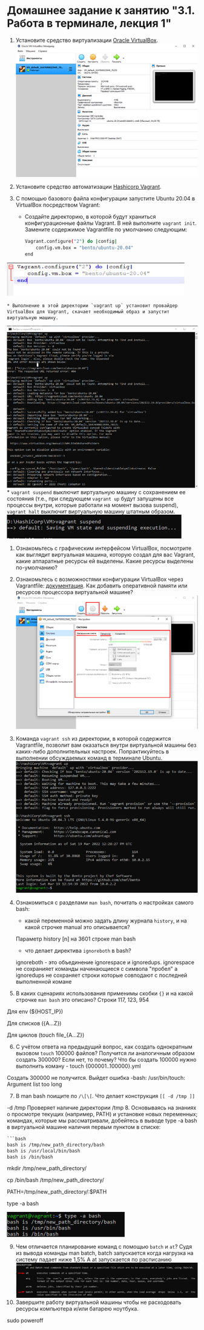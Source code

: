 # Домашнее задание к занятию "3.1. Работа в терминале, лекция 1"

1. Установите средство виртуализации [Oracle VirtualBox](https://www.virtualbox.org/).
![img.png](img.png)


1. Установите средство автоматизации [Hashicorp Vagrant](https://www.vagrantup.com/).

1. С помощью базового файла конфигурации запустите Ubuntu 20.04 в VirtualBox посредством Vagrant:

	* Создайте директорию, в которой будут храниться конфигурационные файлы Vagrant. В ней выполните `vagrant init`. Замените содержимое Vagrantfile по умолчанию следующим:

		```bash
		Vagrant.configure("2") do |config|
			config.vm.box = "bento/ubuntu-20.04"
		end
		```
![img_1.png](img_1.png)
	
	* Выполнение в этой директории `vagrant up` установит провайдер VirtualBox для Vagrant, скачает необходимый образ и запустит виртуальную машину.
![img_2.png](img_2.png)
	* `vagrant suspend` выключит виртуальную машину с сохранением ее состояния (т.е., при следующем `vagrant up` будут запущены все процессы внутри, которые работали на момент вызова suspend), `vagrant halt` выключит виртуальную машину штатным образом.
![img_3.png](img_3.png)
1. Ознакомьтесь с графическим интерфейсом VirtualBox, посмотрите как выглядит виртуальная машина, которую создал для вас Vagrant, какие аппаратные ресурсы ей выделены. Какие ресурсы выделены по-умолчанию?

2. Ознакомьтесь с возможностями конфигурации VirtualBox через Vagrantfile: [документация](https://www.vagrantup.com/docs/providers/virtualbox/configuration.html). Как добавить оперативной памяти или ресурсов процессора виртуальной машине?
![img_4.png](img_4.png)
3. Команда `vagrant ssh` из директории, в которой содержится Vagrantfile, позволит вам оказаться внутри виртуальной машины без каких-либо дополнительных настроек. Попрактикуйтесь в выполнении обсуждаемых команд в терминале Ubuntu.
![img_5.png](img_5.png)
4. Ознакомиться с разделами `man bash`, почитать о настройках самого bash:
    * какой переменной можно задать длину журнала `history`, и на какой строчке manual это описывается?
   
   Параметр history [n] на 3601 строке man bash
    * что делает директива `ignoreboth` в bash?
   
   ignoreboth - это объединение ignorespace и ignoredups. ignorespace не сохранияет команды начинающиеся с символа "пробел" а ignoredups не сохраняет строки которые совподают с последней выполненной комане
5. В каких сценариях использования применимы скобки `{}` и на какой строчке `man bash` это описано?
Строки 117, 123, 954

Для env (${HOST_IP})

Для списков ({A...Z})

Для циклов (touch file_{A...Z})

6. С учётом ответа на предыдущий вопрос, как создать однократным вызовом `touch` 100000 файлов? Получится ли аналогичным образом создать 300000? Если нет, то почему?
Что бы создать 100000 нужно выполнить коману - touch {000001..100000}.yml

Создать 300000 не получится. Выйдет ошибка -bash: /usr/bin/touch: Argument list too long

7. В man bash поищите по `/\[\[`. Что делает конструкция `[[ -d /tmp ]]`

-d /tmp Проверяет наличие директории /tmp
8. Основываясь на знаниях о просмотре текущих (например, PATH) и установке новых переменных; командах, которые мы рассматривали, добейтесь в выводе type -a bash в виртуальной машине наличия первым пунктом в списке:

    ```bash
    bash is /tmp/new_path_directory/bash
    bash is /usr/local/bin/bash
    bash is /bin/bash

mkdir /tmp/new_path_directory/

cp /bin/bash /tmp/new_path_directory/

PATH=/tmp/new_path_directory/:$PATH

type -a bash

![img_6.png](img_6.png)

9. Чем отличается планирование команд с помощью `batch` и `at`?
Судя из вывода команды man batch, batch запускается когда нагрузка на систему падает ниже 1,5%
A at запускается по расписанию
![img_7.png](img_7.png)
10. Завершите работу виртуальной машины чтобы не расходовать ресурсы компьютера и/или батарею ноутбука.

sudo poweroff
 
